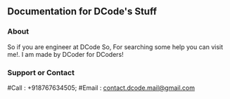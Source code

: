 ## Documentation for DCode's Stuff

### About

So if you are engineer at DCode So, For searching some help you can visit me!. I am made by DCoder for DCoders!

### Support or Contact

#Call : +918767634505;
#Email : contact.dcode.mail@gmail.com
